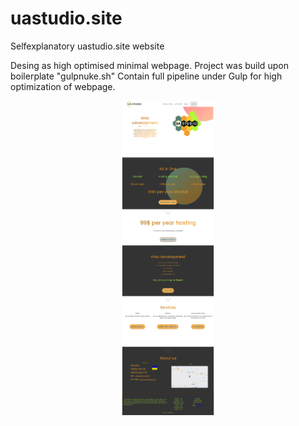 # uastudio.site
Selfexplanatory uastudio.site website

Desing as high optimised minimal webpage.
Project was build upon boilerplate "gulpnuke.sh"
Contain full pipeline under Gulp for high optimization of webpage.
<div style="text-align:center">
<img src="2022-07-14SITE.png" width="148"/>
</div>

